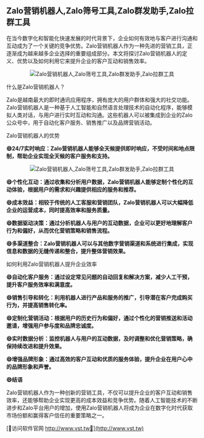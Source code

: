 ## **Zalo营销机器人,Zalo筛号工具,Zalo群发助手,Zalo拉群工具**

在当今数字化和智能化快速发展的时代背景下，企业如何有效地与客户进行沟通和互动成为了一个关键的竞争优势。Zalo营销机器人作为一种先进的营销工具，正逐渐成为越来越多企业选择的重要组成部分。本文将探讨Zalo营销机器人的定义、优势以及如何利用它来提升企业的客户互动和销售效率。

 <center><img src="https://vst.tw/MP4/tuiguang/png/2.png" alt="Zalo营销机器人,Zalo筛号工具,Zalo群发助手,Zalo拉群工具"></center>

什么是Zalo营销机器人？

Zalo是越南最大的即时通讯应用程序，拥有庞大的用户群体和强大的社交功能。Zalo营销机器人是一种基于人工智能和自然语言处理技术的自动化程序，能够模拟人类对话，与用户进行实时互动和沟通。这些机器人可以被集成到企业的Zalo公众号中，用于自动化客户服务、销售推广以及品牌营销活动。

Zalo营销机器人的优势

**😄24/7实时响应：Zalo营销机器人能够全天候提供即时响应，不受时间和地点限制，帮助企业实现全天候的客户服务和支持。**

 <center><img src="https://vst.tw/MP4/tuiguang/png/0.png" alt="Zalo营销机器人,Zalo筛号工具,Zalo群发助手,Zalo拉群工具"></center>

**😄个性化互动：通过收集和分析用户数据，Zalo营销机器人能够定制个性化的互动体验，根据用户的需求和兴趣提供相应的服务和推荐。**

**😄成本效益：相较于传统的人工客服和营销团队，Zalo营销机器人可以大幅降低企业的运营成本，同时提高效率和服务质量。**

**😄数据驱动决策：通过分析机器人与用户的互动数据，企业可以更好地理解客户行为和偏好，从而优化营销策略和销售流程。**

**😄多渠道整合：Zalo营销机器人可以与其他数字营销渠道和系统进行集成，实现信息和数据的无缝传递和整合，提升整体营销效果。**

如何利用Zalo营销机器人提升企业效率

**😄自动化客户服务：通过设定常见问题的自动回复和解决方案，减少人工干预，提升客户服务效率和满意度。**

**😄销售引导和转化：利用机器人进行产品和服务的推广，引导潜在客户完成购买行为，并提高销售转化率。**

**😄定制化营销活动：根据用户的历史行为和偏好，通过个性化的营销推送和活动邀请，增强用户参与度和品牌忠诚度。**

**😄实时数据分析：监控机器人与用户的互动数据，及时调整和优化营销策略，确保持续改进和提升效果。**

**😄增强品牌形象：通过高效的客户互动和优质的服务体验，提升企业在用户心中的品牌形象和声誉。**

**😄结语**

Zalo营销机器人作为一种创新的营销工具，不仅可以提升企业的客户互动和销售效率，还能够帮助企业实现更高的成本效益和竞争优势。随着人工智能技术的不断进步和Zalo平台用户的增加，使用Zalo营销机器人将成为企业在数字化时代获取市场份额和赢得客户信任的重要策略之一。


[👻访问软件官网 http://www.vst.tw👻](http://www.vst.tw)
